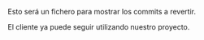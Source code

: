 
Esto será un fichero para mostrar los commits a revertir.

El cliente ya puede seguir utilizando nuestro proyecto.
